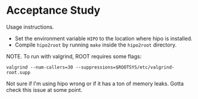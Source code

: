 # Acceptance Study
Usage instructions.
* Set the environment variable `HIPO` to the location where hipo is installed.
* Compile `hipo2root` by running `make` inside the `hipo2root` directory.

NOTE.
To run with valgrind, ROOT requires some flags:

    valgrind --num-callers=30 --suppressions=$ROOTSYS/etc/valgrind-root.supp

Not sure if I'm using hipo wrong or if it has a ton of memory leaks. Gotta check this issue at some point.
